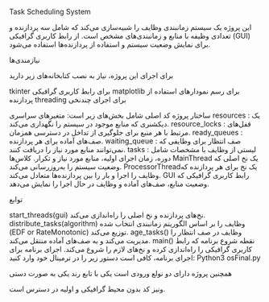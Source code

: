 Task Scheduling System

این پروژه یک سیستم زمانبندی وظایف را شبیه‌سازی می‌کند که شامل سه پردازنده و تعدادی وظیفه با منابع و زمانبندی‌های مشخص است. از رابط کاربری گرافیکی (GUI) برای نمایش وضعیت سیستم و استفاده از پردازنده‌ها استفاده می‌شود.

نیازمندی‌ها

برای اجرای این پروژه، نیاز به نصب کتابخانه‌های زیر دارید

   tkinter  برای رابط کاربری گرافیکی
   matplotlib  برای رسم نمودارهای استفاده از پردازنده
    threading  برای اجرای چندنخی

ساختار پروژه
کد اصلی شامل بخش‌های زیر است:
   متغیرهای سراسری
   resources : یک دیکشنری که منابع موجود در سیستم را نگهداری می‌کند.
   resource_locks : قفل‌های مرتبط با هر منبع برای جلوگیری از تداخل در دسترسی همزمان.
   ready_queues : صف‌های آماده برای هر پردازنده.
   waiting_queue : صف انتظار برای وظایفی که نمی‌توانند منابع مورد نیاز را دریافت کنند.
   tasks : لیستی از وظایف با مشخصات شامل دوره، زمان اجرای اولیه، منابع مورد نیاز و تکرار.
کلاس‌ها
  MainThread یک نخ اصلی که وضعیت سیستم را به‌روزرسانی می‌کند.
 ProcessorThreadیک نخ برای هر پردازنده که وظایف را اجرا و بار را بین پردازنده‌ها متعادل می‌کند.
 GUI رابط کاربری گرافیکی که وضعیت منابع، صف‌های آماده و وظایف در حال اجرا را نمایش می‌دهد.




توابع

start_threads(gui)  نخ‌های پردازنده و نخ اصلی را راه‌اندازی می‌کند.
distribute_tasks(algorithm) وظایف را بر اساس الگوریتم زمانبندی انتخاب شده (EDF or RateMonotonic) توزیع می‌کند.
age_tasks()  وظایف در صف انتظار را مدیریت می‌کند و به صف‌های آماده منتقل می‌کند.
main() نقطه شروع برنامه که رابط کاربری گرافیکی را راه‌اندازی کرده و نخ‌های لازم را شروع می‌کند.
  اجرای برنامه
برای اجرای برنامه، کافی است دستور زیر را در ترمینال خود وارد کنید:
 Python3 osFinal.py

همچنین پروژه دارای دو نولع ورودی است یکی با تابع رند یکی به صورت دستی

ونیز کد بدون محیط گرافیکی و اولیه در دسترس است.

